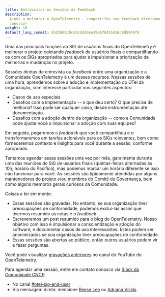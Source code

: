 ```yaml
---
title: Entrevistas ou Sessões de Feedback
description:
  Ajude a melhorar o OpenTelemetry - compartilhe seu feedback diretamente
  conosco!
weight: 10
default_lang_commit: 653100b19c63cd3db6e19e578455d16c9d5949f8
---
```


Uma das principais funções do SIG de usuários finais do OpenTelemetry é melhorar
o projeto coletando _feedback_ de usuários finais e compartilhando-os com os
SIGs apropriados para ajudar a impulsionar a priorização de melhorias e mudanças
no projeto.

Sessões diretas de entrevista ou _feedback_ entre uma organização e a Comunidade
OpenTelemetry é um desses recursos. Nessas sessões de uma hora, aprendemos sobre
a adoção e implementação do OTel da organização, com interesse particular nos
seguintes aspectos:

- Casos de uso especiais
- Desafios com a implementação -- o que deu certo? O que precisa de melhoria?
  Isso pode ser qualquer coisa, desde instrumentação até documentação.
- Desafios com a adoção dentro da organização -- como a Comunidade pode ajudar
  você a impulsionar a adoção com suas equipes?

Em seguida, pegaremos o _feedback_ que você compartilhou e o transformaremos em
tarefas acionáveis para os SIGs relevantes, bem como forneceremos contexto e
insights para você durante a sessão, conforme apropriado.

Tentamos agendar essas sessões uma vez por mês, geralmente durante uma das
reuniões do SIG de usuários finais (quintas-feiras alternadas às 10h, horário do
Pacífico), mas podemos marcar um horário diferente se isso não funcionar para
você. As sessões são tipicamente atendidas por alguns mantenedores do projeto
e/ou membros do Comitê de Governança, bem como alguns membros gerais curiosos da
Comunidade.

Coisas a ter em mente:

- Essas sessões são gravadas. No entanto, se sua organização tiver preocupações
  de conformidade, podemos excluí-las assim que tivermos resumido as notas e o
  _feedback_.
- Escreveremos um post resumido para o blog do OpenTelemetry. Nosso objetivo com
  isso é impulsionar a conscientização e adoção do software, e documentar casos
  de uso interessantes. Estes podem ser anonimizados se sua organização tiver
  preocupações de conformidade.
- Essas sessões são abertas ao público, então outros usuários podem vir e fazer
  perguntas.

Você pode visualizar
[gravações anteriores](https://www.youtube.com/playlist?list=PLVYDBkQ1TdywIl9xKEo5_u7zlwY38dW43)
no canal do YouTube do OpenTelemetry.

Para agendar uma sessão, entre em contato conosco via
[Slack da Comunidade CNCF](https://communityinviter.com/apps/cloud-native/cncf):

- No canal
  [#otel-sig-end-user](https://cloud-native.slack.com/archives/C01RT3MSWGZ)
- Via mensagem direta: mencione
  [Reese Lee](https://cloud-native.slack.com/team/U03UARAJ405) ou
  [Adriana Villela](https://cloud-native.slack.com/team/U02EUCBFK8A)

